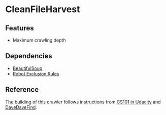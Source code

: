 CleanFileHarvest
================

## Features
- Maximum crawling depth


## Dependencies
- [BeautifulSoup](http://www.crummy.com/software/BeautifulSoup/)
- [Robot Exclusion Rules](http://nikitathespider.com/python/rerp/)

## Reference

The building of this crawler follows instructions from [CS101 in Udacity](https://www.udacity.com/course/viewer#!/c-cs101) and [DaveDaveFind](http://davedavefind.appspot.com/).

